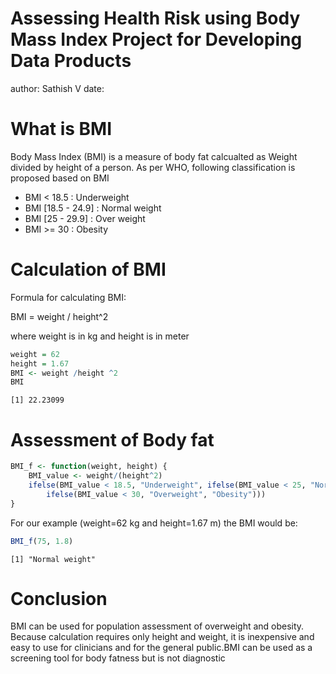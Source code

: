 Assessing Health Risk using Body Mass Index 
Project for Developing Data Products
========================================================
author: Sathish V 
date: 

What is BMI
========================================================

Body Mass Index (BMI) is a measure of body fat calcualted as Weight divided by height of a person. As per WHO, following classification is proposed based on BMI

- BMI < 18.5 : Underweight
- BMI [18.5 - 24.9] : Normal weight
- BMI [25 - 29.9] : Over weight
- BMI >= 30 : Obesity

Calculation of BMI
========================================================
Formula for calculating BMI:

BMI   = weight / height^2 

where weight is in kg and height is in meter


```r
weight = 62
height = 1.67
BMI <- weight /height ^2
BMI
```

```
[1] 22.23099
```

Assessment of Body fat
========================================================

```r
BMI_f <- function(weight, height) {
    BMI_value <- weight/(height^2)
    ifelse(BMI_value < 18.5, "Underweight", ifelse(BMI_value < 25, "Normal weight", 
        ifelse(BMI_value < 30, "Overweight", "Obesity")))
}
```
For our example (weight=62 kg and height=1.67 m) the BMI would be:

```r
BMI_f(75, 1.8)
```

```
[1] "Normal weight"
```
Conclusion
========================================================

BMI can be used for population assessment of overweight and obesity. Because calculation requires only height and weight, it is inexpensive and easy to use for clinicians and for the general public.BMI can be used as a screening tool for body fatness but is not diagnostic
